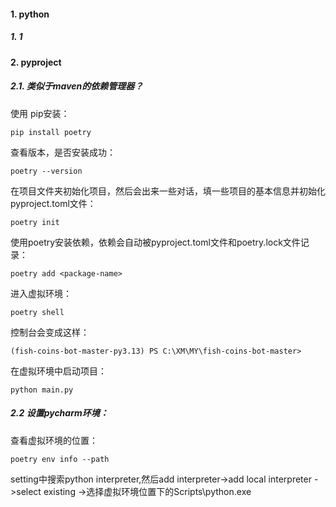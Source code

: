 #### 1. python

##### 1. 1 

#### 2. pyproject

##### 2.1. 类似于maven的依赖管理器？

使用 pip安装：

```
pip install poetry 
```

查看版本，是否安装成功：

```
poetry --version
```

在项目文件夹初始化项目，然后会出来一些对话，填一些项目的基本信息并初始化pyproject.toml文件：

```
poetry init
```

使用poetry安装依赖，依赖会自动被pyproject.toml文件和poetry.lock文件记录：

```
poetry add <package-name>
```

进入虚拟环境：

```
poetry shell
```

控制台会变成这样：

```
(fish-coins-bot-master-py3.13) PS C:\XM\MY\fish-coins-bot-master> 
```

在虚拟环境中启动项目：

```
python main.py
```

##### 2.2 设置pycharm环境：

查看虚拟环境的位置：

```
poetry env info --path
```

setting中搜索python interpreter,然后add interpreter->add local  interpreter ->select existing ->选择虚拟环境位置下的Scripts\python.exe